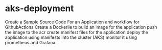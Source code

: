 # aks-deployment

Create a Sample Source Code For an Application and workflow for GithubActions
Create a Dockerile to build an image for the application
push the image to the acr
create manifest files for the application
deploy the application using manifests into the cluster (AKS)
monitor it using prometheus and Grafana
